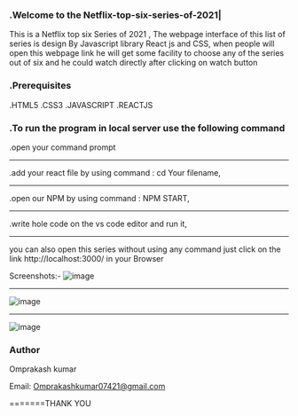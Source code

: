  ### .Welcome to the Netflix-top-six-series-of-2021|

This is a Netflix top six Series of 2021 , The webpage interface of this list of series is design By Javascript library React js and CSS, when people will open this webpage  link he will get some  facility to choose any of  the series out of six and he could watch directly after  clicking on watch button

### .Prerequisites
.HTML5
.CSS3
.JAVASCRIPT
.REACTJS

### .To run the program in local server use the following command

.open your command prompt 
***
.add your react file by using command : cd Your filename,
***
.open our NPM by using command : NPM START,
***
.write hole code on the vs code editor and run it,
***
 you can also open this series without using any command 
just click on the  link http://localhost:3000/
in your Browser 

Screenshots:-
![image](https://user-images.githubusercontent.com/100309892/156055399-93568731-991d-44ec-b3ed-2af5c4c60992.png)
***
![image](https://user-images.githubusercontent.com/100309892/156055584-7935928d-6df2-42ef-b26e-51786a060dbb.png)
***
![image](https://user-images.githubusercontent.com/100309892/156055749-1cde165b-e02b-47dc-88cf-a298801d404f.png)


### Author
Omprakash kumar

Email: Omprakashkumar07421@gmail.com

=======THANK YOU
> > 
